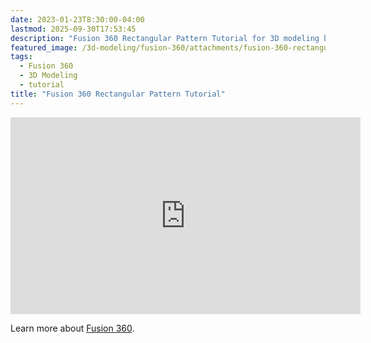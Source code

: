 ```yaml
---
date: 2023-01-23T8:30:00-04:00
lastmod: 2025-09-30T17:53:45
description: "Fusion 360 Rectangular Pattern Tutorial for 3D modeling beginners"
featured_image: /3d-modeling/fusion-360/attachments/fusion-360-rectangular-pattern-title.jpg
tags:
  - Fusion 360
  - 3D Modeling
  - tutorial
title: "Fusion 360 Rectangular Pattern Tutorial"
---
```


<div class="iframe-16-9-container">
<iframe class="youTubeIframe" width="560" height="315" src="https://www.youtube.com/embed/Y0nYNZvL0EA?rel=0" title="YouTube video player" frameborder="0" allow="accelerometer; autoplay; clipboard-write; encrypted-media; gyroscope; picture-in-picture; web-share" referrerpolicy="strict-origin-when-cross-origin" allowfullscreen></iframe>
</div>

Learn more about [Fusion 360](fusion-360.md).
